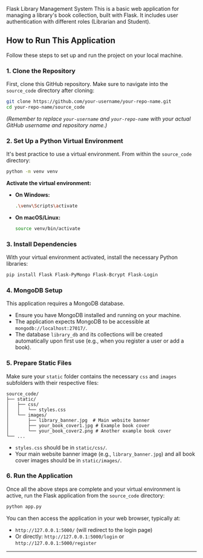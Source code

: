 Flask Library Management System
This is a basic web application for managing a library's book collection, built with Flask. It includes user authentication with different roles (Librarian and Student).

## How to Run This Application

Follow these steps to set up and run the project on your local machine.

### 1. Clone the Repository

First, clone this GitHub repository. Make sure to navigate into the `source_code` directory after cloning:

```bash
git clone https://github.com/your-username/your-repo-name.git
cd your-repo-name/source_code
```
*(Remember to replace `your-username` and `your-repo-name` with your actual GitHub username and repository name.)*

### 2. Set Up a Python Virtual Environment

It's best practice to use a virtual environment. From within the `source_code` directory:

```bash
python -m venv venv
```

**Activate the virtual environment:**
* **On Windows:**
    ```bash
    .\venv\Scripts\activate
    ```
* **On macOS/Linux:**
    ```bash
    source venv/bin/activate
    ```

### 3. Install Dependencies

With your virtual environment activated, install the necessary Python libraries:

```bash
pip install Flask Flask-PyMongo Flask-Bcrypt Flask-Login
```

### 4. MongoDB Setup

This application requires a MongoDB database.
* Ensure you have MongoDB installed and running on your machine.
* The application expects MongoDB to be accessible at `mongodb://localhost:27017/`.
* The database `library_db` and its collections will be created automatically upon first use (e.g., when you register a user or add a book).

### 5. Prepare Static Files

Make sure your `static` folder contains the necessary `css` and `images` subfolders with their respective files:

```
source_code/
├── static/
│   ├── css/
│   │   └── styles.css
│   └── images/
│       ├── library_banner.jpg  # Main website banner
│       ├── your_book_cover1.jpg # Example book cover
│       └── your_book_cover2.png # Another example book cover
└── ...
```
* `styles.css` should be in `static/css/`.
* Your main website banner image (e.g., `library_banner.jpg`) and all book cover images should be in `static/images/`.

### 6. Run the Application

Once all the above steps are complete and your virtual environment is active, run the Flask application from the `source_code` directory:

```bash
python app.py
```

You can then access the application in your web browser, typically at:
* `http://127.0.0.1:5000/` (will redirect to the login page)
* Or directly: `http://127.0.0.1:5000/login` or `http://127.0.0.1:5000/register`

---
